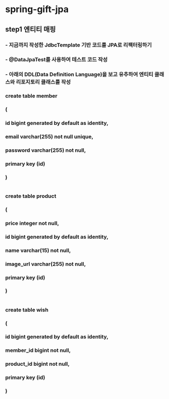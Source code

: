 # spring-gift-jpa

## step1 엔티티 매핑

### - 지금까지 작성한 JdbcTemplate 기반 코드를 JPA로 리팩터링하기

### - @DataJpaTest를 사용하여 테스트 코드 작성

### - 아래의 DDL(Data Definition Language)을 보고 유추하여 엔티티 클래스와 리포지토리 클래스를 작성

### create table member
### (
### id       bigint generated by default as identity,
### email    varchar(255) not null unique,
### password varchar(255) not null,
### primary key (id)
### )
#
### create table product
### (
### price     integer      not null,
### id        bigint generated by default as identity,
### name      varchar(15)  not null,
### image_url varchar(255) not null,
### primary key (id)
### )
#
### create table wish
### (
### id         bigint generated by default as identity,
### member_id  bigint not null,
### product_id bigint not null,
### primary key (id)
### )
